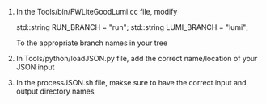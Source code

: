1. In the Tools/bin/FWLiteGoodLumi.cc file, modify

   std::string RUN_BRANCH = "run";
   std::string LUMI_BRANCH = "lumi";

   To the appropriate branch names in your tree
2. In Tools/python/loadJSON.py file, add the correct name/location of your JSON input

3. In the processJSON.sh file, makse sure to have the correct input and output directory names

